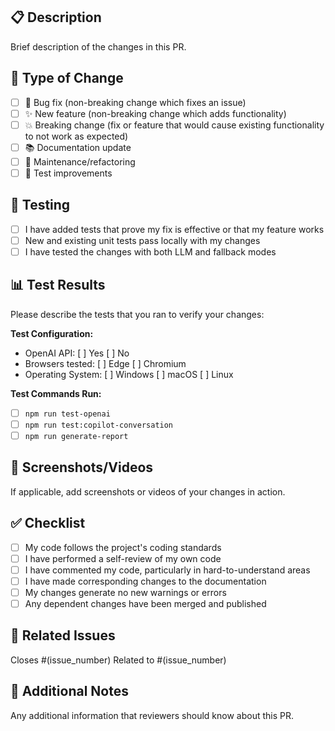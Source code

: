 ## 📋 Description
Brief description of the changes in this PR.

## 🎯 Type of Change
- [ ] 🐛 Bug fix (non-breaking change which fixes an issue)
- [ ] ✨ New feature (non-breaking change which adds functionality)
- [ ] 💥 Breaking change (fix or feature that would cause existing functionality to not work as expected)
- [ ] 📚 Documentation update
- [ ] 🔧 Maintenance/refactoring
- [ ] 🧪 Test improvements

## 🧪 Testing
- [ ] I have added tests that prove my fix is effective or that my feature works
- [ ] New and existing unit tests pass locally with my changes
- [ ] I have tested the changes with both LLM and fallback modes

## 📊 Test Results
Please describe the tests that you ran to verify your changes:

**Test Configuration:**
- OpenAI API: [ ] Yes [ ] No
- Browsers tested: [ ] Edge [ ] Chromium
- Operating System: [ ] Windows [ ] macOS [ ] Linux

**Test Commands Run:**
- [ ] `npm run test-openai`
- [ ] `npm run test:copilot-conversation`
- [ ] `npm run generate-report`

## 📸 Screenshots/Videos
If applicable, add screenshots or videos of your changes in action.

## ✅ Checklist
- [ ] My code follows the project's coding standards
- [ ] I have performed a self-review of my own code
- [ ] I have commented my code, particularly in hard-to-understand areas
- [ ] I have made corresponding changes to the documentation
- [ ] My changes generate no new warnings or errors
- [ ] Any dependent changes have been merged and published

## 🔗 Related Issues
Closes #(issue_number)
Related to #(issue_number)

## 📝 Additional Notes
Any additional information that reviewers should know about this PR.

